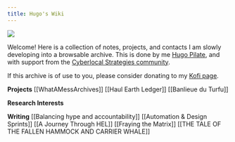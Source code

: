 ```yaml
---
title: Hugo's Wiki
---
```




![](https://miro.medium.com/v2/resize:fit:700/1*cOUmhg7jEI4I-LqL40AUaQ.gif)

Welcome! Here is a collection of notes, projects, and contacts I am slowly developing into a browsable archive. This is done by me [Hugo Pilate](hugopilate.com), and with support from the [Cyberlocal Strategies community](https://discord.gg/VtDufxdX).

If this archive is of use to you, please consider donating to my [Kofi page](https://ko-fi.com/U6U0G3B13).


**Projects**
[[WhatAMessArchives]]
[[Haul Earth Ledger]]
[[Banlieue du Turfu]]

**Research Interests**

**Writing**
[[Balancing hype and accountability]]
[[Automation & Design Sprints]]
[[A Journey Through HEL]]
[[Fraying the Matrix]]
[[THE TALE OF THE FALLEN HAMMOCK AND CARRIER WHALE]]
